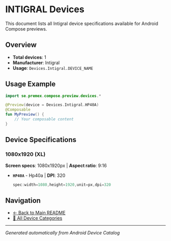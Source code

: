 # INTIGRAL Devices

This document lists all Intigral device specifications available for Android Compose previews.

## Overview

- **Total devices**: 1
- **Manufacturer**: Intigral
- **Usage**: `Devices.Intigral.DEVICE_NAME`

## Usage Example

```kotlin
import se.premex.compose.preview.devices.*

@Preview(device = Devices.Intigral.HP40A)
@Composable
fun MyPreview() {
    // Your composable content
}
```

## Device Specifications

### 1080x1920 (XL)

**Screen specs**: 1080x1920px | **Aspect ratio**: 9:16

- **`HP40A`** - Hp40a | **DPI**: 320
  ```kotlin
  spec:width=1080,height=1920,unit=px,dpi=320
  ```

## Navigation

- [← Back to Main README](../../README.md)
- [📱 All Device Categories](../README.md)

---
*Generated automatically from Android Device Catalog*
